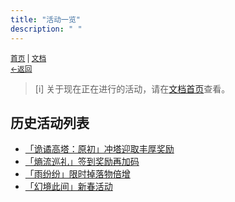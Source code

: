 ```yaml
---
title: "活动一览"
description: " "
---
```

<small id="old_menu"><a href="/Streack/">首页</a> | <a href="/Streack/doc/">文档</a></small><br><small><a href="/Streack/doc/">←返回</a></small><br>

> [i] 关于现在正在进行的活动，请在[文档首页](../)查看。

## 历史活动列表
* [「诡谲高塔：原初」冲塔迎取丰厚奖励](./event/20250531)
* [「熵流巡礼」签到奖励再加码](./20250502)
* [「雨纷纷」限时掉落物倍增](./20250402)
* [「幻境此间」新春活动](./20250125)

<div id="mdRender_config" data-sideship-hide="4"></div>
<script src="https://rs.kdxiaoyi.top/res/scripts/js/sober@1.0.6.min.js"></script><script src="https://mc.kdxiaoyi.top/Streack/_page/js/pmd.js"></script><script src="https://rs.kdxiaoyi.top/res/scripts/js/pmd-reRender.min.js"></script>
